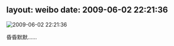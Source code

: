 layout: weibo
date: 2009-06-02 22:21:36
---
<meta name="referrer" content="no-referrer" />

<img src="/images/favicon.ico" style="float: left;"/>2009-06-02 22:21:36

昏昏默默……

